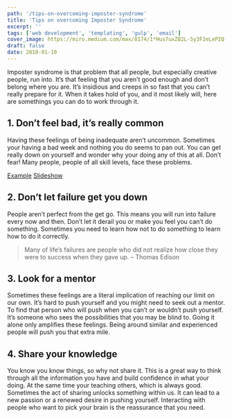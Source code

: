 ```yaml
---
path: '/tips-on-overcoming-imposter-syndrome'
title: 'Tips on overcoming Imposter Syndrome'
excerpt: ''
tags: ['web development', 'templating', 'gulp', 'email']
cover_image: https://miro.medium.com/max/8174/1*Hus7uxZB2L-5y3F2eLePIQ.jpeg
draft: false
date: 2018-01-10
---
```


Imposter syndrome is that problem that all people, but especially creative people, run into. It’s that feeling that you aren’t good enough and don’t belong where you are. It’s insidious and creeps in so fast that you can’t really prepare for it. When it takes hold of you, and it most likely will, here are somethings you can do to work through it.

## 1. Don’t feel bad, it’s really common

Having these feelings of being inadequate aren’t uncommon. Sometimes your having a bad week and nothing you do seems to pan out. You can get really down on yourself and wonder why your doing any of this at all. Don’t fear! Many people, people of all skill levels, face these problems.

[Example](https://twitter.com/ValaAfshar/status/945469009536999425) [Slideshow](https://www.entrepreneur.com/slideshow/304273)

## 2. Don’t let failure get you down

People aren’t perfect from the get go. This means you will run into failure every now and then. Don’t let it derail you or make you feel you can’t do something. Sometimes you need to learn how not to do something to learn how to do it correctly.

> Many of life’s failures are people who did not realize how close they were to success when they gave up. – Thomas Edison

## 3. Look for a mentor

Sometimes these feelings are a literal implication of reaching our limit on our own. It’s hard to push yourself and you might need to seek out a mentor. To find that person who will push when you can’t or wouldn’t push yourself. It’s someone who sees the possibilities that you may be blind to. Going it alone only amplifies these feelings. Being around similar and experienced people will push you that extra mile.

## 4. Share your knowledge

You know you know things, so why not share it. This is a great way to think through all the information you have and build confidence in what your doing. At the same time your teaching others, which is always good. Sometimes the act of sharing unlocks something within us. It can lead to a new passion or a renewed desire in pushing yourself. Interacting with people who want to pick your brain is the reassurance that you need.